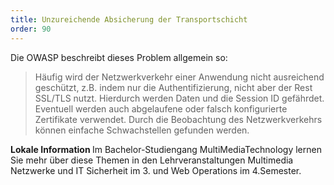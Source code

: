 ```yaml
---
title: Unzureichende Absicherung der Transportschicht
order: 90
---
```


Die OWASP beschreibt dieses Problem allgemein so:

> Häufig wird der Netzwerkverkehr einer Anwendung nicht ausreichend geschützt, z.B. indem nur die Authentifizierung, nicht aber der Rest SSL/TLS nutzt. Hierdurch werden Daten und die Session ID gefährdet. Eventuell werden auch abgelaufene oder falsch konfigurierte Zertifikate verwendet. Durch die Beobachtung des Netzwerkverkehrs können einfache Schwachstellen gefunden werden.


<div class="alert info"><strong>Lokale Information </strong> 
Im Bachelor-Studiengang MultiMediaTechnology lernen Sie mehr über diese Themen in den Lehrveranstaltungen
Multimedia Netzwerke und IT Sicherheit im 3. und Web Operations  im 4.Semester.</div>


